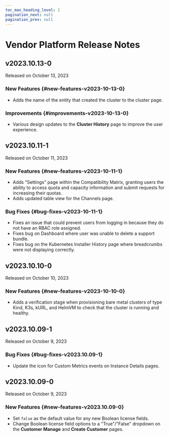 ```yaml
---
toc_max_heading_level: 2
pagination_next: null
pagination_prev: null
---
```


# Vendor Platform Release Notes

<!--RELEASE_NOTES_PLACEHOLDER-->

## v2023.10.13-0

Released on October 13, 2023

### New Features {#new-features-v2023-10-13-0}
* Adds the name of the entity that created the cluster to the cluster page.

### Improvements {#improvements-v2023-10-13-0}
* Various design updates to the **Cluster History** page to improve the user experience.

## v2023.10.11-1

Released on October 11, 2023

### New Features {#new-features-v2023-10-11-1}
* Adds "Settings" page within the Compatibility Matrix, granting users the ability to access quota and capacity information and submit requests for increasing their quotas.
* Adds updated table view for the Channels page.

### Bug Fixes {#bug-fixes-v2023-10-11-1}
* Fixes an issue that could prevent users from logging in because they do not have an RBAC role assigned.
* Fixes bug on Dashboard where user was unable to delete a support bundle.
* Fixes bug on the Kubernetes Installer History page where breadcrumbs were not displaying correctly.

## v2023.10.10-0

Released on October 10, 2023

### New Features {#new-features-v2023-10-10-0}
* Adds a verification stage when provisioning bare metal clusters of type Kind, K3s, kURL, and HelmVM to check that the cluster is running and healthy.

## v2023.10.09-1

Released on October 9, 2023

### Bug Fixes {#bug-fixes-v2023.10.09-1}
* Update the icon for Custom Metrics events on Instance Details pages.

## v2023.10.09-0

Released on October 9, 2023

### New Features {#new-features-v2023.10.09-0}
* Set `false` as the default value for any new Boolean license fields.
* Change Boolean license field options to a "True"/"False" dropdown on the **Customer Manage** and **Create Customer** pages.
